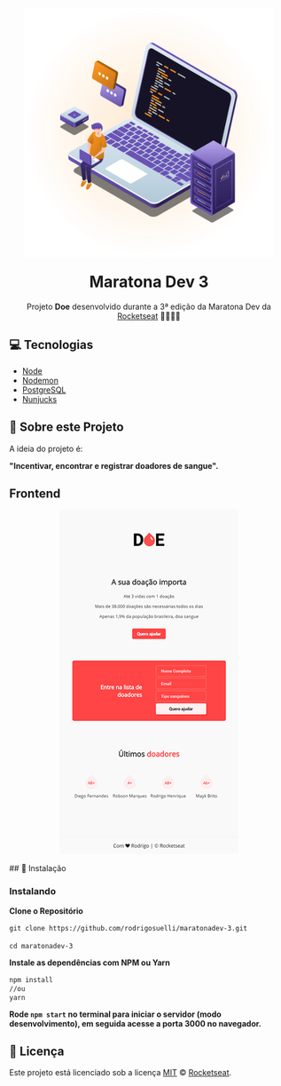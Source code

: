 <p align="center">
<img src="./static/maratonadev.svg" 
style="margin: -15px 0;"
width="450px"
alt="maratonadev3">
</p>
<h1 align="center" >Maratona Dev 3</h1>
<p align="center">Projeto <strong>Doe</strong> desenvolvido durante a 3ª edição da Maratona Dev da <a href="https://rocketseat.com.br">Rocketseat</a> 🚀👩🏽‍🚀</p>

## 💻 Tecnologias

- [Node](https://nodejs.org/en/)
- [Nodemon](https://nodemon.io/)
- [PostgreSQL](https://www.postgresql.org/)
- [Nunjucks](https://mozilla.github.io/nunjucks/)

## 🤔 Sobre este Projeto

A ideia do projeto é: 

**"Incentivar, encontrar e registrar doadores de sangue".**

## Frontend
<p align="center">
<img src="./static/frontend.png" alt="frontend">
</p>
## 🚀 Instalação

### Instalando
**Clone o Repositório**

```
git clone https://github.com/rodrigosuelli/maratonadev-3.git

cd maratonadev-3
```

**Instale as dependências com NPM ou Yarn**

```
npm install
//ou
yarn
```

**Rode `npm start` no terminal para iniciar o servidor (modo desenvolvimento), em seguida acesse a porta 3000 no navegador.**

## :memo: Licença
Este projeto está licenciado sob a licença [MIT](./LICENSE) &copy; [Rocketseat](https://rocketseat.com.br/).
